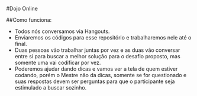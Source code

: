 #Dojo Online

##Como funciona:

- Todos nós conversamos via Hangouts.
- Enviaremos os códigos para esse repositório e trabalharemos nele até o final.
- Duas pessoas vão trabalhar juntas por vez e as duas vão conversar entre si para buscar a melhor solução para o desafio proposto, mas somente uma vai codificar por vez.
- Poderemos ajudar dando dicas e vamos ver a tela de quem estiver codando, porém o Mestre não da dicas, somente se for questionado e suas respostas devem ser perguntas para que o participante seja estimulado a buscar sozinho.
